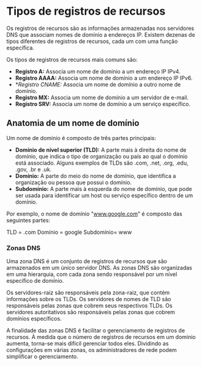 # Tipos de registros de recursos

Os registros de recursos são as informações armazenadas nos servidores DNS que associam nomes de domínio a endereços IP. Existem dezenas de tipos diferentes de registros de recursos, cada um com uma função específica.

Os tipos de registros de recursos mais comuns são:

- **Registro A:** Associa um nome de domínio a um endereço IP IPv4.
- **Registro AAAA:** Associa um nome de domínio a um endereço IP IPv6.
- **Registro CNAME:* Associa um nome de domínio a outro nome de domínio.
- **Registro MX:** Associa um nome de domínio a um servidor de e-mail.
- **Registro SRV:** Associa um nome de domínio a um serviço específico.

## Anatomia de um nome de domínio

Um nome de domínio é composto de três partes principais:

- **Domínio de nível superior (TLD):** A parte mais à direita do nome de domínio, que indica o tipo de organização ou país ao qual o domínio está associado. Alguns exemplos de TLDs são .com, .net, .org, .edu, .gov, .br e .uk.
- **Domínio:** A parte do meio do nome de domínio, que identifica a organização ou pessoa que possui o domínio.
- **Subdomínio:** A parte mais à esquerda do nome de domínio, que pode ser usada para identificar um host ou serviço específico dentro de um domínio.

Por exemplo, o nome de domínio "www.google.com" é composto das seguintes partes:

TLD = .com
Domínio = google
Subdomínio= www

### Zonas DNS

Uma zona DNS é um conjunto de registros de recursos que são armazenados em um único servidor DNS. As zonas DNS são organizadas em uma hierarquia, com cada zona sendo responsável por um nível específico de domínio.

Os servidores-raiz são responsáveis pela zona-raiz, que contém informações sobre os TLDs. Os servidores de nomes de TLD são responsáveis pelas zonas que cobrem seus respectivos TLDs. Os servidores autoritativos são responsáveis pelas zonas que cobrem domínios específicos.

A finalidade das zonas DNS é facilitar o gerenciamento de registros de recursos. À medida que o número de registros de recursos em um domínio aumenta, torna-se mais difícil gerenciar todos eles. Dividindo as configurações em várias zonas, os administradores de rede podem simplificar o gerenciamento.
